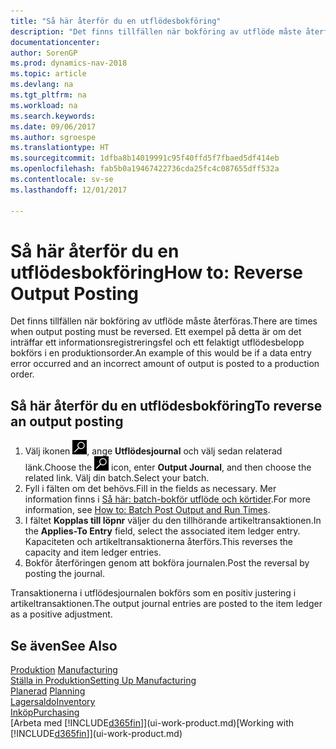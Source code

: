 ```yaml
---
title: "Så här återför du en utflödesbokföring"
description: "Det finns tillfällen när bokföring av utflöde måste återföras. Ett exempel på detta är om det inträffar ett informationsregistreringsfel och ett felaktigt utflödesbelopp bokförs i en produktionsorder."
documentationcenter: 
author: SorenGP
ms.prod: dynamics-nav-2018
ms.topic: article
ms.devlang: na
ms.tgt_pltfrm: na
ms.workload: na
ms.search.keywords: 
ms.date: 09/06/2017
ms.author: sgroespe
ms.translationtype: HT
ms.sourcegitcommit: 1dfba8b14019991c95f40ffd5f7fbaed5df414eb
ms.openlocfilehash: fab5b0a19467422736cda25fc4c087655dff532a
ms.contentlocale: sv-se
ms.lasthandoff: 12/01/2017

---
```

# <a name="how-to-reverse-output-posting"></a><span data-ttu-id="a35b4-104">Så här återför du en utflödesbokföring</span><span class="sxs-lookup"><span data-stu-id="a35b4-104">How to: Reverse Output Posting</span></span>
<span data-ttu-id="a35b4-105">Det finns tillfällen när bokföring av utflöde måste återföras.</span><span class="sxs-lookup"><span data-stu-id="a35b4-105">There are times when output posting must be reversed.</span></span> <span data-ttu-id="a35b4-106">Ett exempel på detta är om det inträffar ett informationsregistreringsfel och ett felaktigt utflödesbelopp bokförs i en produktionsorder.</span><span class="sxs-lookup"><span data-stu-id="a35b4-106">An example of this would be if a data entry error occurred and an incorrect amount of output is posted to a production order.</span></span>  

## <a name="to-reverse-an-output-posting"></a><span data-ttu-id="a35b4-107">Så här återför du en utflödesbokföring</span><span class="sxs-lookup"><span data-stu-id="a35b4-107">To reverse an output posting</span></span>  
1.  <span data-ttu-id="a35b4-108">Välj ikonen ![Söka efter sida eller rapport](media/ui-search/search_small.png "ikonen Söka efter sida eller rapport"), ange **Utflödesjournal** och välj sedan relaterad länk.</span><span class="sxs-lookup"><span data-stu-id="a35b4-108">Choose the ![Search for Page or Report](media/ui-search/search_small.png "Search for Page or Report icon") icon, enter **Output Journal**, and then choose the related link.</span></span> <span data-ttu-id="a35b4-109">Välj din batch.</span><span class="sxs-lookup"><span data-stu-id="a35b4-109">Select your batch.</span></span>  
2. <span data-ttu-id="a35b4-110">Fyll i fälten om det behövs.</span><span class="sxs-lookup"><span data-stu-id="a35b4-110">Fill in the fields as necessary.</span></span> <span data-ttu-id="a35b4-111">Mer information finns i [Så här: batch-bokför utflöde och körtider](production-how-to-post-output-quantity.md).</span><span class="sxs-lookup"><span data-stu-id="a35b4-111">For more information, see [How to: Batch Post Output and Run Times](production-how-to-post-output-quantity.md).</span></span>
3.  <span data-ttu-id="a35b4-112">I fältet **Kopplas till löpnr** väljer du den tillhörande artikeltransaktionen.</span><span class="sxs-lookup"><span data-stu-id="a35b4-112">In the **Applies-To Entry** field, select the associated item ledger entry.</span></span> <span data-ttu-id="a35b4-113">Kapaciteten och artikeltransaktionerna återförs.</span><span class="sxs-lookup"><span data-stu-id="a35b4-113">This reverses the capacity and item ledger entries.</span></span>  
4. <span data-ttu-id="a35b4-114">Bokför återföringen genom att bokföra journalen.</span><span class="sxs-lookup"><span data-stu-id="a35b4-114">Post the reversal by posting the journal.</span></span>  

<span data-ttu-id="a35b4-115">Transaktionerna i utflödesjournalen bokförs som en positiv justering i artikeltransaktionen.</span><span class="sxs-lookup"><span data-stu-id="a35b4-115">The output journal entries are posted to the item ledger as a positive adjustment.</span></span>  

## <a name="see-also"></a><span data-ttu-id="a35b4-116">Se även</span><span class="sxs-lookup"><span data-stu-id="a35b4-116">See Also</span></span>  
 <span data-ttu-id="a35b4-117">[Produktion](production-manage-manufacturing.md)  </span><span class="sxs-lookup"><span data-stu-id="a35b4-117">[Manufacturing](production-manage-manufacturing.md)  </span></span>  
 [<span data-ttu-id="a35b4-118">Ställa in Produktion</span><span class="sxs-lookup"><span data-stu-id="a35b4-118">Setting Up Manufacturing</span></span>](production-configure-production-processes.md)  
 <span data-ttu-id="a35b4-119">[Planerad](production-planning.md)    </span><span class="sxs-lookup"><span data-stu-id="a35b4-119">[Planning](production-planning.md)    </span></span>  
 [<span data-ttu-id="a35b4-120">Lagersaldo</span><span class="sxs-lookup"><span data-stu-id="a35b4-120">Inventory</span></span>](inventory-manage-inventory.md)  
 [<span data-ttu-id="a35b4-121">Inköp</span><span class="sxs-lookup"><span data-stu-id="a35b4-121">Purchasing</span></span>](purchasing-manage-purchasing.md)  
 <span data-ttu-id="a35b4-122">[Arbeta med [!INCLUDE[d365fin](includes/d365fin_md.md)]](ui-work-product.md)</span><span class="sxs-lookup"><span data-stu-id="a35b4-122">[Working with [!INCLUDE[d365fin](includes/d365fin_md.md)]](ui-work-product.md)</span></span>  

